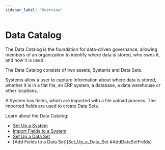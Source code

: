 ```yaml
---
sidebar_label: "Overview"
---
```

# Data Catalog

The Data Catalog is the foundation for data-driven governance, allowing
members of an organization to identify where data is stored, who owns
it, and how it is used.

The Data Catalog consists of two assets, Systems and Data Sets.

Systems allow a user to capture information about where data is stored,
whether it is in a flat file, an ERP system, a database, a data
warehouse or other locations.

A System has fields, which are imported with a file upload process. The
imported fields are used to create Data Sets.

Learn about the Data Catalog:

  - [Set Up a System](Set_Up_a_System.md)
  - [Import Fields to a System](Import_Fields_to_a_System.md)
  - [Set Up a Data Set](Set_Up_a_Data_Set.md)
  - [Add Fields to a Data
    Set](Set_Up_a_Data_Set #AddDataSetFields)
